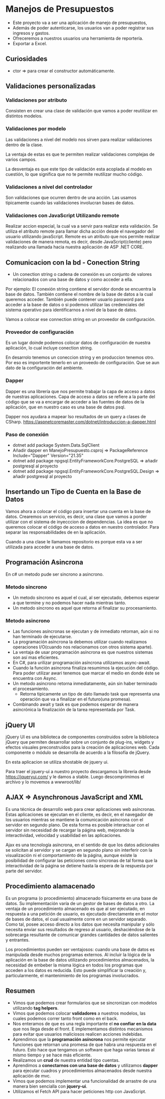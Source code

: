 # Manejos de Presupuestos

- Este proyecto va a ser una aplicación de manejo de presupuestos,
- Además de poder autenticarse, los usuarios van a poder registrar sus ingresos y gastos.
- Ofreceremos a nuestros usuarios una herramienta de reportería.
- Exportar a Excel.

## Curiosidades

- ctor => para crear el constructor automáticamente.

## Validaciones personalizadas

### Validaciones por atributo

Consisten en crear una clase de validación que vamos a poder reutilizar en distintos modelos.

### Validaciones por modelo

Las validaciones a nivel del modelo nos sirven para realizar validaciones dentro de la clase.

La ventaja de estas es que te permiten realizar validaciones complejas de varios campos.

La desventaja es que este tipo de validación esta acoplada al modelo en cuestión, lo que significa que no te permite reutilizar mucho código.

### Validaciones a nivel del controlador

Son validaciones que ocurren dentro de una acción.
Las usamos típicamente cuando las validaciones involucran bases de datos.

### Validaciones con JavaScript Utilizando remote

Realizar accion especial, la cual va a servir para realizar esta validación.
Se utiliza el atributo remote para llamar dicha acción desde el navegador del usuario utilizando javaScript.
Remote es un atributo que nos permite realizar validaciones de manera remota, es decir, desde JavaScript(cliente) pero realizando una llamada hacia nuestra aplicación de ASP .NET CORE.

## Comunicacion con la bd - Conection String

- Un conection string o cadena de conexión es un conjunto de valores relacionados con una base de datos y como acceder a ella.

Por ejemplo: El conexión string contiene el servidor donde se encuentra la base de datos.
También contiene el nombre de la base de datos a la cual queremos acceder.
También puede contener usuario password para acceder a la base de datos o si podemos utilizar las credenciales del sistema operativo para identificarnos a nivel de la base de datos.

Vamos a colocar ese connection string en un proveedor de configuración.

### Proveedor de configuración

Es un lugar doinde podemos colocar datos de configuración de nuestra aplicación, lo cual incluye conection string.

En desarrolo tenemos un coneccion string y en produccion tenemos otro. Por eso es importente tenerlo en un proveedo de configuración. Que se aun dato de la configuración del ambiente.

### Dapper

Dapper es una librería que nos permite trabajar la capa de acceso a datos de nuestras aplicaciones.
Capa de acceso a datos se refiere a la parte del código que se va a encargar de acceder a las fuentes de datos de la aplicación, que en nuestro caso es una base de datos psql.

Dapper nos ayudara a mapear lso resultados de un query a clases de  CSharp.
<https://aspnetcoremaster.com/dotnet/introduccion-a-dapper.html>

### Paso de conexión

- dotnet add package System.Data.SqlClient
- Añadir dapper en ManejoPresupuesto.csproj =>
PackageReference Include="Dapper" Version="21.35"
- dotnet add package npgsql.EntityFrameworkCore.PostgreSQL => añadir postgresql al proyecto
- dotnet add package npgsql.EntityFrameworkCore.PostgreSQL.Design => añadir postgresql al proyecto

## Insertando un Tipo de Cuenta en la Base de Datos

Vamos ahora a colocar el código para insertar una cuenta en la base de datos.
Crearemos un servicio, es decir, una clase que vamos a porder utilizar con el sistema de inyecccion de dependencias.
La idea es que no queremos colocar el código de acceso a datos en nuestro controlador.
Para separar las responsabilidades de en la aplicación.

Cuando a una clase le llamamos repositorio es porque esta va a ser utilizada para acceder a una base de datos.

## Programación Asincrona

En c# un metodo pude ser sincrono a asincrono.

### Metodo sincrono

- Un metodo síncrono es aquel el cual, al ser ejecutado, debemos esperar a que termine y no podemos hacer nada mientras tanto.
- Un metodo sincrono es aquel que retorna al finalizar su procesamiento.

### Metodo asincrono

- Las funciones asíncronas se ejecutan y de inmediato retornan, aún si no han terminado de ejecutarse.
- La programación asíncrona la debemos utilizar cuando realizamos operaciones I/O(cuando nos relacionamos con otros sistema aparte).
- La ventaja de usar programación asíncrona es que nuestros sistemas son así mas eficientes.
- En C#, para urilizar programación asíncrona utilizamos async-await.
- Cuando la función asincrona finaliza resumimos la ejecución del código. Para poder utilizar awari tenemos que marcar el medio en donde éste se encuentra con Async.
- Un metodo asincrono retorna inmediatamente, aún sin haber terminado el procesamiento.
  - Retorna tipicamente un tipo de dato llamado task que representa una operación que va a finalizar en el futuro(una promesa).
- Combinando await y task es que podemos esperar de manera asincrónica la finalización de la tarea representada por Task.

## jQuery UI

jQuery UI es una biblioteca de componentes construidos sobre la biblioteca jQuery que permiten desarrollar sobre un conjunto de plug-ins, widgets y efectos visuales preconstruidos para la creación de aplicaciones web. Cada componente o módulo se desarrolla de acuerdo a la filosofía de jQuery.

En esta aplicacion se utiliza shostable de jquery ui.

Para traer el jquery-ui a nuestro proyecto descargamos la libreria desde
<https://jqueryui.com/> y le damos a stable. Luego descomprimimos el archivo y lo movemos a wwwroot/lib/

## AJAX => Asynchronous JavaScript and XML

Es una técnica de desarrollo web para crear aplicaciones web asíncronas. Estas aplicaciones se ejecutan en el cliente, es decir, en el navegador de los usuarios mientras se mantiene la comunicación asíncrona con el servidor en segundo plano. De esta forma es posible interactuar con el servidor sin necesidad de recargar la página web, mejorando la interactividad, velocidad y usabilidad en las aplicaciones.

Ajax es una tecnología asíncrona, en el sentido de que los datos adicionales se solicitan al servidor y se cargan en segundo plano sin interferir con la visualización ni el comportamiento de la página, aunque existe la posibilidad de configurar las peticiones como síncronas de tal forma que la interactividad de la página se detiene hasta la espera de la respuesta por parte del servidor.

## Procedimiento alamacenado

Es un programa (o procedimiento) almacenado físicamente en una base de datos. Su implementación varía de un gestor de bases de datos a otro. La ventaja de un procedimiento almacenado es que al ser ejecutado, en respuesta a una petición de usuario, es ejecutado directamente en el motor de bases de datos, el cual usualmente corre en un servidor separado. Como tal, posee acceso directo a los datos que necesita manipular y sólo necesita enviar sus resultados de regreso al usuario, deshaciéndose de la sobrecarga resultante de comunicar grandes cantidades de datos salientes y entrantes.

Los procedimientos pueden ser ventajosos: cuando una base de datos es manipulada desde muchos programas externos. Al incluir la lógica de la aplicación en la base de datos utilizando procedimientos almacenados, la necesidad de embeber la misma lógica en todos los programas que acceden a los datos es reducida. Esto puede simplificar la creación y, particularmente, el mantenimiento de los programas involucrados.

## Resumen

- Vimos que podemos crear formularios que se sincronizan con modelos utilizando **tag helpers**.
- Vimos que podemos colocar **validadores** a nuestros modelos, las cuales podemos correr tanto front como en el back.
- Nos enteramos de que es una regla importante el **no confiar en la data** que nos llega desde el front. E implementamos distintos mecanismos para evitar que usuarios maliciosos realicen acciones indebidas.
- Aprendimos que la **programación asíncrona** nos permite ejecutar funciones que retornan una promesa de que habra una respuesta en el futuro. Esto hace que tengamos un software que haga varias tareas al mismo tiempo y se hace más eficiente.
- Realizamos un **crud** de nuestra entidad tipo cuentas.
- Aprendimos a **conectarnos con una base de datos** y utilizamos **dapper** para ejecutar cuadros y procedimientos almacenados desde nuestra aplicación de mvc.
- Vimos que podemos implementar una funcionalidad de arrastre de una manera bien sencialla con **jquery-ui**.
- Utilizamos el Fetch API para hacer peticiones http con JavaScript.
